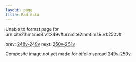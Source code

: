 ```yaml
---
layout: page
title: Bad data
---
```


Unable to format page for urn:cite2:hmt:msB.v1:249v#urn:cite2:hmt:msB.v1:250v#

prev: [248v-249v](../248v-249v/) next: [250v-251v](../250v-251v/)

Composite image not yet made for bifolio spread 249v-250v


